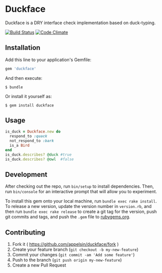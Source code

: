 # Duckface

Duckface is a DRY interface check implementation based on duck-typing.

[![Build Status](https://travis-ci.org/appelsin/duckface.svg?branch=master)](https://travis-ci.org/appelsin/duckface)
[![Code Climate](https://codeclimate.com/github/appelsin/duckface/badges/gpa.svg)](https://codeclimate.com/github/appelsin/duckface)

## Installation

Add this line to your application's Gemfile:

```ruby
gem 'duckface'
```

And then execute:

    $ bundle

Or install it yourself as:

    $ gem install duckface

## Usage

```ruby
is_duck = Duckface.new do
  respond_to :quack
  not_respond_to :bark
  is_a Bird
end
is_duck.describes? @duck #true
is_duck.describes? @owl  #false
```

## Development

After checking out the repo, run `bin/setup` to install dependencies. Then, run `bin/console` for an interactive prompt that will allow you to experiment.

To install this gem onto your local machine, run `bundle exec rake install`. To release a new version, update the version number in `version.rb`, and then run `bundle exec rake release` to create a git tag for the version, push git commits and tags, and push the `.gem` file to [rubygems.org](https://rubygems.org).

## Contributing

1. Fork it ( https://github.com/appelsin/duckface/fork )
2. Create your feature branch (`git checkout -b my-new-feature`)
3. Commit your changes (`git commit -am 'Add some feature'`)
4. Push to the branch (`git push origin my-new-feature`)
5. Create a new Pull Request
